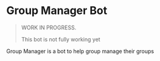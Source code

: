 # Group Manager Bot

> WORK IN PROGRESS.
>
> This bot is not fully working yet

Group Manager is a bot to help group manage their groups
